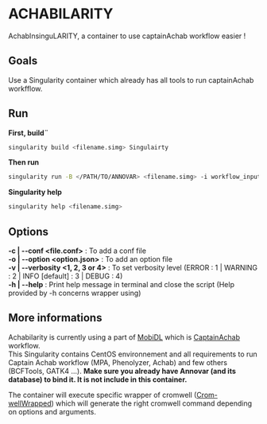 # ACHABILARITY

AchabInsinguLARITY, a container to use captainAchab workflow easier ! 


## Goals 

Use a Singularity container which already has all tools to run captainAchab workfflow. 


## Run 

**First, build¨**

```bash
singularity build <filename.simg> Singulairty 
```

**Then run**
```bash
singularity run -B </PATH/TO/ANNOVAR> <filename.simg> -i workflow_inputs.json
```

**Singularity help**
```bash
singularity help <filename.simg>
```

## Options

**-c | --conf <file.conf>** : To add a conf file  
**-o | --option <option.json>** : To add an option file   
**-v | --verbosity <1, 2, 3 or 4>** : To set verbosity level (ERROR : 1 | WARNING : 2 | INFO [default] : 3 | DEBUG : 4)   
**-h | --help** : Print help message in terminal and close the script (Help provided by -h concerns wrapper using)   


## More informations 

Achabilarity is currently using a part of [MobiDL](https://github.com/mobidic/MobiDL) which is [CaptainAchab](https://github.com/mobidic/Captain-ACHAB) workflow.  
This Singularity contains CentOS environnement and all requirements to run Captain Achab workflow (MPA, Phenolyzer, Achab) and few others (BCFTools, GATK4 ...).
**Make sure you already have Annovar (and its database) to bind it. It is not include in this container.**

The container will execute specific wrapper of cromwell ([Crom-wellWrapped](https://github.com/mobidic/Crom-wellWrapped)) which will generate the right cromwell command depending on options and arguments.
